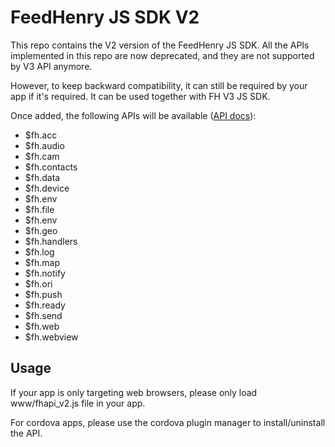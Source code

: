 # FeedHenry JS SDK V2

This repo contains the V2 version of the FeedHenry JS SDK. All the APIs implemented in this repo are now deprecated, and they are not supported by V3 API anymore.

However, to keep backward compatibility, it can still be required by your app if it's required. It can be used together with FH V3 JS SDK.

Once added, the following APIs will be available ([API docs](http://docs.feedhenry.com/v2/api_client_hybrid.html)):

* $fh.acc
* $fh.audio
* $fh.cam
* $fh.contacts
* $fh.data
* $fh.device
* $fh.env
* $fh.file
* $fh.env
* $fh.geo
* $fh.handlers
* $fh.log
* $fh.map
* $fh.notify
* $fh.ori
* $fh.push
* $fh.ready
* $fh.send
* $fh.web
* $fh.webview

## Usage

If your app is only targeting web browsers, please only load www/fhapi_v2.js file in your app.

For cordova apps, please use the cordova plugin manager to install/uninstall the API.

